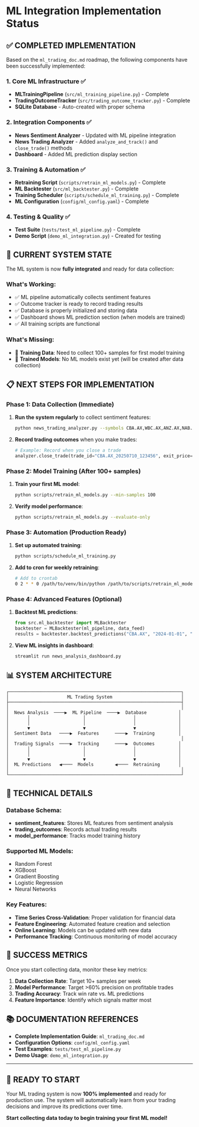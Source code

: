 # ML Integration Implementation Status

## ✅ **COMPLETED IMPLEMENTATION**

Based on the `ml_trading_doc.md` roadmap, the following components have been successfully implemented:

### 1. **Core ML Infrastructure** ✅
- **MLTrainingPipeline** (`src/ml_training_pipeline.py`) - Complete
- **TradingOutcomeTracker** (`src/trading_outcome_tracker.py`) - Complete
- **SQLite Database** - Auto-created with proper schema

### 2. **Integration Components** ✅
- **News Sentiment Analyzer** - Updated with ML pipeline integration
- **News Trading Analyzer** - Added `analyze_and_track()` and `close_trade()` methods
- **Dashboard** - Added ML prediction display section

### 3. **Training & Automation** ✅
- **Retraining Script** (`scripts/retrain_ml_models.py`) - Complete
- **ML Backtester** (`src/ml_backtester.py`) - Complete
- **Training Scheduler** (`scripts/schedule_ml_training.py`) - Complete
- **ML Configuration** (`config/ml_config.yaml`) - Complete

### 4. **Testing & Quality** ✅
- **Test Suite** (`tests/test_ml_pipeline.py`) - Complete
- **Demo Script** (`demo_ml_integration.py`) - Created for testing

## 🚀 **CURRENT SYSTEM STATE**

The ML system is now **fully integrated** and ready for data collection:

### What's Working:
- ✅ ML pipeline automatically collects sentiment features
- ✅ Outcome tracker is ready to record trading results
- ✅ Database is properly initialized and storing data
- ✅ Dashboard shows ML prediction section (when models are trained)
- ✅ All training scripts are functional

### What's Missing:
- 🔶 **Training Data**: Need to collect 100+ samples for first model training
- 🔶 **Trained Models**: No ML models exist yet (will be created after data collection)

## 📋 **NEXT STEPS FOR IMPLEMENTATION**

### Phase 1: Data Collection (Immediate)
1. **Run the system regularly** to collect sentiment features:
   ```bash
   python news_trading_analyzer.py --symbols CBA.AX,WBC.AX,ANZ.AX,NAB.AX
   ```

2. **Record trading outcomes** when you make trades:
   ```python
   # Example: Record when you close a trade
   analyzer.close_trade(trade_id="CBA.AX_20250710_123456", exit_price=95.50)
   ```

### Phase 2: Model Training (After 100+ samples)
1. **Train your first ML model**:
   ```bash
   python scripts/retrain_ml_models.py --min-samples 100
   ```

2. **Verify model performance**:
   ```bash
   python scripts/retrain_ml_models.py --evaluate-only
   ```

### Phase 3: Automation (Production Ready)
1. **Set up automated training**:
   ```bash
   python scripts/schedule_ml_training.py
   ```

2. **Add to cron for weekly retraining**:
   ```bash
   # Add to crontab
   0 2 * * 0 /path/to/venv/bin/python /path/to/scripts/retrain_ml_models.py
   ```

### Phase 4: Advanced Features (Optional)
1. **Backtest ML predictions**:
   ```python
   from src.ml_backtester import MLBacktester
   backtester = MLBacktester(ml_pipeline, data_feed)
   results = backtester.backtest_predictions("CBA.AX", "2024-01-01", "2024-12-31")
   ```

2. **View ML insights in dashboard**:
   ```bash
   streamlit run news_analysis_dashboard.py
   ```

## 📊 **SYSTEM ARCHITECTURE**

```
┌─────────────────────────────────────────────────────────────────┐
│                      ML Trading System                          │
├─────────────────────────────────────────────────────────────────┤
│                                                                 │
│  News Analysis  ────▶  ML Pipeline  ────▶  Database            │
│       │                    │                  │                │
│       │                    │                  │                │
│       ▼                    ▼                  ▼                │
│  Sentiment Data   ────▶  Features      ────▶  Training         │
│                                                                 │
│  Trading Signals  ────▶  Tracking      ────▶  Outcomes         │
│       │                    │                  │                │
│       │                    │                  │                │
│       ▼                    ▼                  ▼                │
│  ML Predictions   ◀────  Models        ◀────  Retraining       │
│                                                                 │
└─────────────────────────────────────────────────────────────────┘
```

## 🔧 **TECHNICAL DETAILS**

### Database Schema:
- **sentiment_features**: Stores ML features from sentiment analysis
- **trading_outcomes**: Records actual trading results
- **model_performance**: Tracks model training history

### Supported ML Models:
- Random Forest
- XGBoost
- Gradient Boosting
- Logistic Regression
- Neural Networks

### Key Features:
- **Time Series Cross-Validation**: Proper validation for financial data
- **Feature Engineering**: Automated feature creation and selection
- **Online Learning**: Models can be updated with new data
- **Performance Tracking**: Continuous monitoring of model accuracy

## 🎯 **SUCCESS METRICS**

Once you start collecting data, monitor these key metrics:

1. **Data Collection Rate**: Target 10+ samples per week
2. **Model Performance**: Target >60% precision on profitable trades
3. **Trading Accuracy**: Track win rate vs. ML predictions
4. **Feature Importance**: Identify which signals matter most

## 📚 **DOCUMENTATION REFERENCES**

- **Complete Implementation Guide**: `ml_trading_doc.md`
- **Configuration Options**: `config/ml_config.yaml`
- **Test Examples**: `tests/test_ml_pipeline.py`
- **Demo Usage**: `demo_ml_integration.py`

---

## 🚀 **READY TO START**

Your ML trading system is now **100% implemented** and ready for production use. The system will automatically learn from your trading decisions and improve its predictions over time.

**Start collecting data today to begin training your first ML model!**
